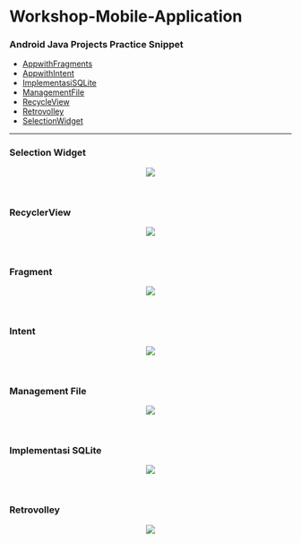 # Workshop-Mobile-Application
### Android Java Projects Practice Snippet
- [AppwithFragments](#fragment)
- [AppwithIntent](#intent)
- [ImplementasiSQLite](#implementasi-sqlite)
- [ManagementFile](#management-file)
- [RecycleView](#recyclerview)
- [Retrovolley](#intent)
- [SelectionWidget](#selection-widget)
<hr>

### Selection Widget 
<p align="center">
<img align="center" src="https://github.com/user-attachments/assets/0e1a0e52-1c68-43f3-bfba-89c8e7e366e5">
</p>
<br>

### RecyclerView
<p align="center">
<img align="center" src="https://github.com/user-attachments/assets/30e518fd-20e1-4053-afbc-d3d90c3f2810">
</p>
<br>

### Fragment
<p align="center">
<img align="center" src="https://github.com/user-attachments/assets/b1317d4b-964f-4d3d-a8ec-b5deaed0e553">
</p>
<br>

### Intent
<p align="center">
<img align="center" src="https://github.com/user-attachments/assets/fb2e30ff-89f9-4aab-85a3-746d58f1dee2">
</p>
<br>

### Management File
<p align="center">
<img align="center" src="https://github.com/user-attachments/assets/392898a1-d786-429a-8296-49622eb6b854">
</p>
<br>

### Implementasi SQLite
<p align="center">
<img align="center" src="https://github.com/user-attachments/assets/7ab340b4-c211-426e-adaf-2f5d700496d7">
</p>
<br>

### Retrovolley
<p align="center">
<img align="center" src="https://github.com/user-attachments/assets/fd00ec90-3f86-47a1-a075-7f0c9ca026ea">
</p>
<br>

